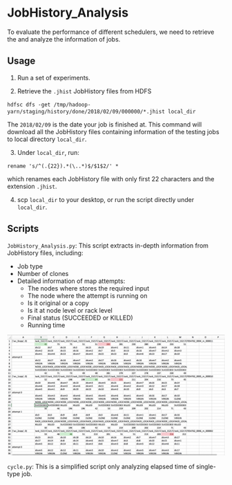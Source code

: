 # JobHistory_Analysis

To evaluate the performance of different schedulers, we need to retrieve the and analyze the information of jobs.

## Usage

1. Run a set of experiments.

2. Retrieve the `.jhist` JobHistory files from HDFS
```
hdfsc dfs -get /tmp/hadoop-yarn/staging/history/done/2018/02/09/000000/*.jhist local_dir
```
The `2018/02/09` is the date your job is finished at. This command will download all the JobHistory files containing information of the testing jobs to local directory `local_dir`.

3. Under `local_dir`, run:
```
rename 's/^(.{22}).*(\..*)$/$1$2/' *
```
which renames each JobHistory file with only first 22 characters and the extension `.jhist`.

4. scp `local_dir` to your desktop, or run the script directly under `local_dir`.

## Scripts

`JobHistory_Analysis.py`: This script extracts in-depth information from JobHistory files, including:

- Job type
- Number of clones
- Detailed information of map attempts:
	* The nodes where stores the required input
	* The node where the attempt is running on
	* Is it original or a copy
	* Is it at node level or rack level
	* Final status (SUCCEEDED or KILLED)
	* Running time
	
<img src="../pic/history.jpg" width="1200" />

`cycle.py`: This is a simplified script only analyzing elapsed time of single-type job.
